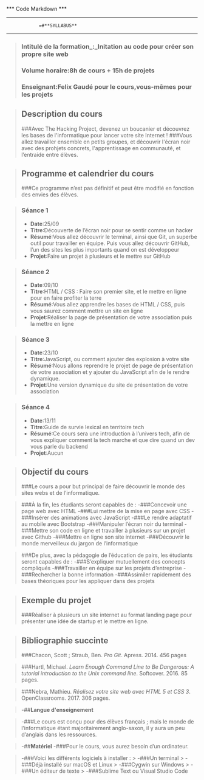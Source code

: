 

*** Code Markdown ***

*********************


				=#**SYLLABUS**


-----------------------------------------------------------------------------


>### **Intitulé de la formation**_:_Initation au code pour créer son propre site web 
>### **Volume horaire**:8h de cours + 15h de projets 
>### **Enseignant**:Felix Gaudé pour le cours,vous-mêmes pour les projets 


>## **Description du cours**
>###Avec The Hacking Project, devenez un boucanier et découvrez les bases de l'informatique pour lancer votre site Internet !
>###Vous allez travailler ensemble en petits groupes, et découvrir l'écran noir avec des prohjets concrets, l'apprentissage en communauté, et l’entraide entre élèves.

>## **Programme et calendrier du cours**
>###Ce programme n’est pas définitif et peut être modifié en fonction des envies des élèves.

>### **Séance 1**
> - **Date**:25/09
> - **Titre**:Découverte de l’écran noir pour se sentir comme un hacker
> - **Résumé**:Vous allez découvrir le terminal, ainsi que Git, un superbe outil pour travailler en équipe. Puis vous allez découvrir GitHub, l’un des sites les plus importants quand on est développeur
> - **Projet**:Faire un projet à plusieurs et le mettre sur GitHub

>### **Séance 2** 
> - **Date**:09/10
> - **Titre**:HTML / CSS : Faire son premier site, et le mettre en ligne pour en faire profiter la terre
> - **Résumé**:Vous allez apprendre les bases de HTML / CSS, puis vous saurez comment mettre un site en ligne 
> - **Projet**:Réaliser la page de présentation de votre association puis la mettre en ligne

>### **Séance 3**
> - **Date**:23/10
> - **Titre**:JavaScript, ou comment ajouter des explosion à votre site
> - **Résumé**:Nous allons reprendre le projet de page de présentation de votre association et y ajouter du JavaScript afin de le rendre dynamique.
> - **Projet**:Une version dynamique du site de présentation de votre association

>### **Séance 4**
> - **Date**:13/11
> - **Titre**:Guide de survie lexical en territoire tech                               
> - **Résumé**:Ce cours sera une introduction à l’univers tech, afin de vous expliquer comment la tech marche et que dire quand un dev vous parle du backend
> - **Projet**:Aucun

>## **Objectif du cours**
>###Le cours a pour but principal de faire découvrir le monde des sites webs et de l’informatique.

>###À la fin, les étudiants seront capables de : 
> -###Concevoir une page web avec HTML
> -###Lui mettre de la mise en page avec CSS
> -###Insérer des animations avec JavaScript
> -###Le rendre adaptatif au mobile avec Bootstrap
> -###Manipuler l’écran noir du terminal
> -###Mettre son code en ligne et travailler à plusieurs sur un projet avec Github
> -###Mettre en ligne son site internet
> -###Découvrir le monde merveilleux du jargon de l’informatique

>###De plus, avec la pédagogie de l’éducation de pairs, les étudiants seront capables de :
> -###S’expliquer mutuellement des concepts compliqués
> -###Travailler en équipe sur les projets d’entreprise
> -###Rechercher la bonne information
> -###Assimiler rapidement des bases théoriques pour les appliquer dans des projets


>## **Exemple du projet**
>###Réaliser à plusieurs un site internet au format landing page pour présenter une idée de startup et le mettre en ligne.

>## **Bibliographie succinte**
>###Chacon, Scott ; Straub, Ben. *Pro Git*. Apress. 2014. 456 pages

>###Hartl, Michael. *Learn Enough Command Line to Be Dangerous: A tutorial introduction to the Unix command line*. Softcover. 2016. 85 pages.

>###Nebra, Mathieu. *Réalisez votre site web avec HTML 5 et CSS 3*. OpenClassrooms. 2017. 306 pages.


> -##**Langue d'enseignement**

> -###Le cours est conçu pour des élèves français ; mais le monde de l’informatique étant majoritairement anglo-saxon, il y aura un peu d’anglais dans les ressources.

> -##**Matériel**
> -###Pour le cours, vous aurez besoin d’un ordinateur.

> -###Voici les différents logiciels à installer :
	> -###Un terminal
		> -###Déjà installé sur macOS et Linux
		> -###Cygwin sur Windows
	> -###Un éditeur de texte
		> -###Sublime Text ou Visual Studio Code

